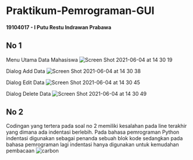 # Praktikum-Pemrograman-GUI

#### 19104017 - I Putu Restu Indrawan Prabawa

## No 1
Menu Utama Data Mahasiswa
![Screen Shot 2021-06-04 at 14 30 19](https://user-images.githubusercontent.com/57904667/120757070-a879cc80-c542-11eb-9cb9-a9b39e30ffd1.png)

Dialog Add Data
![Screen Shot 2021-06-04 at 14 30 38](https://user-images.githubusercontent.com/57904667/120757073-a9aaf980-c542-11eb-8211-31e50631eb80.png)

Dialog Edit Data
![Screen Shot 2021-06-04 at 14 30 45](https://user-images.githubusercontent.com/57904667/120757079-ab74bd00-c542-11eb-8d7a-bc8c9b668907.png)

Dialog Delete Data
![Screen Shot 2021-06-04 at 14 30 49](https://user-images.githubusercontent.com/57904667/120757085-aca5ea00-c542-11eb-9867-b625818defa7.png)

## No 2
Codingan yang tertera pada soal no 2 memiliki kesalahan pada line terakhir yang dimana ada indentasi berlebih. Pada bahasa pemrograman Python indentasi digunakan sebagai penanda sebuah blok kode sedangkan pada bahasa pemrograman lagi indentasi hanya digunakan untuk kemudahan pembacaan
![carbon](https://user-images.githubusercontent.com/57904667/120757209-d3fcb700-c542-11eb-846e-0967bfaf983b.png)
